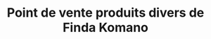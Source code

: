 ---
title: "Point de vente produits divers de Finda Komano"
url: /teldou/point-de-vente-produits-divers-de-finda-komano/
shop: commodité
---